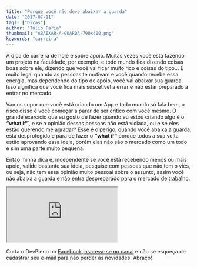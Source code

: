 ```yaml
---
title: "Porque você não deve abaixar a guarda"
date: "2017-07-11"
tags: ["Dicas"]
author: "Tulio Faria"
thumbnail: "ABAIXAR-A-GUARDA-790x400.png"
keywords: "carreira"
---
```


A dica de carreira de hoje é sobre apoio. Muitas vezes você está fazendo um projeto na faculdade, por exemplo, e todo mundo fica dizendo coisas boas sobre ele, dizendo que você vai ficar muito rico e coisas do tipo… É muito legal quando as pessoas te motivam e você quando recebe essa energia, mas dependendo do tipo de apoio, você vai abaixar sua guarda. Isso significa que você fica mais suscetível a errar e não estar preparado a entrar no mercado.

Vamos supor que você está criando um App e todo mundo só fala bem, o risco disso é você começar a parar de ser crítico com você mesmo. O grande exercício que eu gosto de fazer quando eu estou criando algo é o **“what if”**, e se a opinião dessas pessoas não está viciada, ou e se eles estão querendo me agradar? Esse é o perigo, quando você abaixa a guarda, está desprotegido e para de fazer o **“what if”** porque todos a sua volta estão aprovando essa ideia, porém elas não são o mercado como um todo e sim uma parte muito pequena.

Então minha dica é, independente se você está recebendo menos ou mais apoio, valide bastante sua ideia, pesquise com pessoas que não tem o viés, ou seja, não tem essa opinião muito pessoal sobre o assunto, assim você não abaixa a guarda e não entra despreparado para o mercado de trabalho.


<div class="embed-responsive embed-responsive-16by9"> 
<iframe class="embed-responsive-item" src="https://www.youtube.com/embed/zxYkrgMZ_Us" allowfullscreen></iframe>
 </div>

Curta o DevPleno no <a href="https://www.facebook.com/devpleno">Facebook</a>,<a href="https://www.youtube.com/devplenocom">inscreva-se no canal</a> e não se esqueça de cadastrar seu e-mail para não perder as novidades. Abraço!